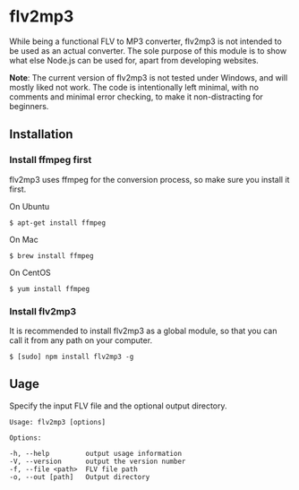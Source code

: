 # flv2mp3

While being a functional FLV to MP3 converter, flv2mp3 is not intended to be used as an actual converter. The sole purpose of this module is to show what else Node.js can be used for, apart from developing websites.

**Note**: The current version of flv2mp3 is not tested under Windows, and will mostly liked not work. The code is intentionally left minimal, with no comments and minimal error checking, to make it non-distracting for beginners. 

## Installation

### Install ffmpeg first

flv2mp3 uses ffmpeg for the conversion process, so make sure you install it first.

On Ubuntu

    $ apt-get install ffmpeg

On Mac

    $ brew install ffmpeg

On CentOS

    $ yum install ffmpeg

### Install flv2mp3

It is recommended to install flv2mp3 as a global module, so that you can call it from any path on your computer.

    $ [sudo] npm install flv2mp3 -g

## Uage

Specify the input FLV file and the optional output directory.

    Usage: flv2mp3 [options]

    Options:

    -h, --help         output usage information
    -V, --version      output the version number
    -f, --file <path>  FLV file path
    -o, --out [path]   Output directory


